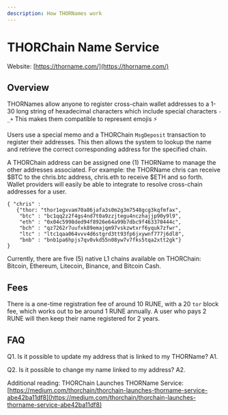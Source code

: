 ```yaml
---
description: How THORNames work
---
```


# THORChain Name Service

Website: [https://thorname.com/](https://thorname.com/)

## Overview

THORNames allow anyone to register cross-chain wallet addresses to a 1-30 long string of hexadecimal characters which include special characters `-_+` This makes them compatible to represent emojis ⚡️

Users use a special memo and a THORChain `MsgDeposit` transaction to register their addresses. This then allows the system to lookup the name and retrieve the correct corresponding address for the specified chain.

A THORChain address can be assigned one \(1\) THORName to manage the other addresses associated. For example: the THORName chris can receive $BTC to the chris.btc address, chris.eth to receive $ETH and so forth. Wallet providers will easily be able to integrate to resolve cross-chain addresses for a user.

```text
{ "chris" :
   {"thor: "thor1egxvam70a86jafa3s0m2g3m7548gcg3kqfmfax",
    "btc" : "bc1qq2z2f4gs4nd7t0a9zzjtegu4nczhajjp90y9l9", 
    "eth" : "0x04c5998ded94f8926e64a99b7dbc9f463370444c", 
    "bch" : "qz7262r7uufxk89emajqm97vskzwtxrf6yquk7zfwr",
    "ltc" : "ltc1qaa064vvv4d6stgrd3tt93fp6jxywnf777j6dl8", 
    "bnb" : "bnb1pa6hpjs7qv0vkd55n08yw7v7fks5tqa2xtt2gk"}
}
```

Currently, there are five \(5\) native L1 chains available on THORChain: Bitcoin, Ethereum, Litecoin, Binance, and Bitcoin Cash.

## Fees

There is a one-time registration fee of around 10 RUNE, with a 20 `tor` block fee, which works out to be around 1 RUNE annually. A user who pays 2 RUNE will then keep their name registered for 2 years.

## FAQ

Q1. Is it possible to update my address that is linked to my THORName? A1.

Q2. Is it possible to change my name linked to my address? A2.

Additional reading: THORChain Launches THORName Service: [https://medium.com/thorchain/thorchain-launches-thorname-service-abe42ba11df8](https://medium.com/thorchain/thorchain-launches-thorname-service-abe42ba11df8)

